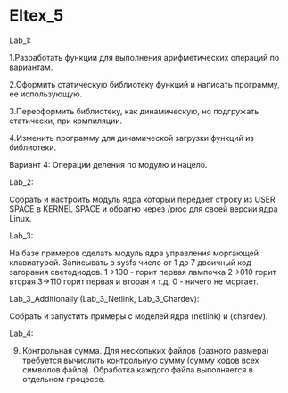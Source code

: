 # Eltex_5
Lab_1:

1.Разработать функции для выполнения арифметических операций по вариантам.

2.Оформить статическую библиотеку функций и написать программу, ее использующую.

3.Переоформить библиотеку, как динамическую, но подгружать статически, при компиляции.

4.Изменить программу для динамической загрузки функций из библиотеки.

Вариант 4: Операции деления по модулю и нацело.


Lab_2:

Собрать и настроить модуль ядра который передает строку из USER SPACE в KERNEL SPACE и обратно через /proc для своей версии ядра Linux.


Lab_3:

На базе примеров сделать модуль ядра управления моргающей клавиатурой. Записывать в sysfs число от 1 до 7 двоичный код загорания светодиодов. 1->100 - горит первая лампочка 2->010 горит вторая 3->110  горит первая и вторая и т.д. 0 - ничего не моргает.

Lab_3_Additionally (Lab_3_Netlink, Lab_3_Chardev):

Собрать и запустить примеры с моделей ядра (netlink) и (chardev).


Lab_4:

9. Контрольная сумма. Для нескольких файлов (разного размера) 
требуется вычислить контрольную сумму (сумму кодов всех символов файла). 
Обработка каждого файла выполняется в отдельном процессе.
